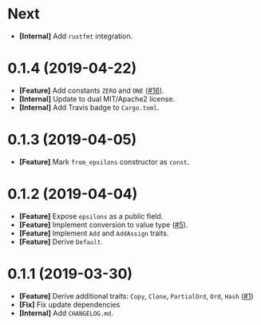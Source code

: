 # Next

- **[Internal]** Add `rustfmt` integration.

# 0.1.4 (2019-04-22)

- **[Feature]** Add constants `ZERO` and `ONE` ([#16](https://github.com/open-flash/rust-swf-fixed/issues/16)).
- **[Internal]** Update to dual MIT/Apache2 license.
- **[Internal]** Add Travis badge to `Cargo.toml`.

# 0.1.3 (2019-04-05)

- **[Feature]** Mark `from_epsilons` constructor as `const`.

# 0.1.2 (2019-04-04)

- **[Feature]** Expose `epsilons` as a public field.
- **[Feature]** Implement conversion to value type ([#5](https://github.com/open-flash/rust-swf-fixed/issues/5)).
- **[Feature]** Implement `Add` and `AddAssign` traits.
- **[Feature]** Derive `Default`.

# 0.1.1 (2019-03-30)

- **[Feature]** Derive additional traits: `Copy`, `Clone`, `PartialOrd`, `Ord`, `Hash` ([#1](https://github.com/open-flash/rust-swf-fixed/issues/1))
- **[Fix]** Fix update dependencies
- **[Internal]** Add `CHANGELOG.md`.
